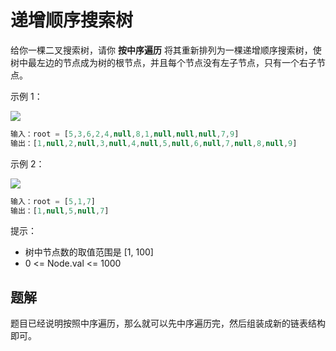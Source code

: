 # 递增顺序搜索树

给你一棵二叉搜索树，请你 **按中序遍历** 将其重新排列为一棵递增顺序搜索树，使树中最左边的节点成为树的根节点，并且每个节点没有左子节点，只有一个右子节点。

示例 1：

![](https://assets.leetcode.com/uploads/2020/11/17/ex1.jpg)

```ts
输入：root = [5,3,6,2,4,null,8,1,null,null,null,7,9]
输出：[1,null,2,null,3,null,4,null,5,null,6,null,7,null,8,null,9]
```

示例 2：

![](https://assets.leetcode.com/uploads/2020/11/17/ex2.jpg)

```ts
输入：root = [5,1,7]
输出：[1,null,5,null,7]
```

提示：

- 树中节点数的取值范围是 [1, 100]
- 0 <= Node.val <= 1000

## 题解

题目已经说明按照中序遍历，那么就可以先中序遍历完，然后组装成新的链表结构即可。
